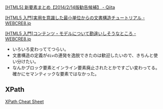 [[HTML5] 新要素まとめ【2014/2/14版勧告候補】 - Qiita](http://qiita.com/maccotsan/items/20c6ea274b0190dc2c05)

[[HTML5 入門]実用を意識した最小単位からの文書構造チュートリアル - WEBCRE8.jp](http://webcre8.jp/think/html5-contents-tutorial.html)

[[HTML5 入門]コンテンツ・モデルについて勘違いしそうなところ - WEBCRE8.jp](http://webcre8.jp/investigate/html5-content-model.html)

* いろいろ変わっててつらい。
* 文書構造の定義が`div`の連発を逸脱できたのは歓迎したいので、きちんと使い分けたい。
* なんかブロック要素とインライン要素廃止されたとかですごい変わってる。確かにセマンティックな要素ではなかった。


XPath
----

[XPath Cheat Sheet](http://blog.bangboo.com/sub/xpath.html)